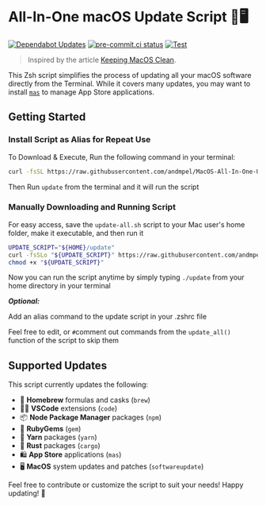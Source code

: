 # All-In-One macOS Update Script 🍎🖥️

[![Dependabot Updates](https://github.com/andmpel/MacOS-All-In-One-Update-Script/actions/workflows/dependabot/dependabot-updates/badge.svg)](https://github.com/andmpel/MacOS-All-In-One-Update-Script/actions/workflows/dependabot/dependabot-updates)
[![pre-commit.ci status](https://results.pre-commit.ci/badge/github/andmpel/MacOS-All-In-One-Update-Script/master.svg)](https://results.pre-commit.ci/latest/github/andmpel/MacOS-All-In-One-Update-Script/master)
[![Test](https://github.com/andmpel/MacOS-All-In-One-Update-Script/actions/workflows/test.yaml/badge.svg)](https://github.com/andmpel/MacOS-All-In-One-Update-Script/actions/workflows/test.yaml)

> Inspired by the article
[Keeping MacOS Clean](https://waxzce.medium.com/keeping-macos-clean-this-is-my-osx-brew-update-cli-command-6c8f12dc1731).

This Zsh script simplifies the process of updating all your macOS software directly from the Terminal. While it covers many updates, you may want to install [`mas`](https://github.com/mas-cli/mas) to manage App Store applications.

## Getting Started

### Install Script as Alias for Repeat Use

To Download & Execute, Run the following command in your terminal:

```sh
curl -fsSL https://raw.githubusercontent.com/andmpel/MacOS-All-In-One-Update-Script/HEAD/install.sh | zsh
```

Then Run `update` from the terminal and it will run the script

### Manually Downloading and Running Script

For easy access, save the `update-all.sh` script to your Mac user's home folder, make it executable, and then run it

```sh
UPDATE_SCRIPT="${HOME}/update"
curl -fsSLo "${UPDATE_SCRIPT}" https://raw.githubusercontent.com/andmpel/MacOS-All-In-One-Update-Script/HEAD/update-all.sh
chmod +x "${UPDATE_SCRIPT}"
```

Now you can run the script anytime by simply typing `./update` from your home directory in your terminal

***Optional:***

Add an alias command to the update script in your .zshrc file

Feel free to edit, or `#`comment out commands from the `update_all()` function of the script to skip them

## Supported Updates

This script currently updates the following:

- 🍺 **Homebrew** formulas and casks (`brew`)
- 🧑‍💻 **VSCode** extensions (`code`)
- 📦 **Node Package Manager** packages (`npm`)
- 💎 **RubyGems** (`gem`)
- 🧶 **Yarn** packages (`yarn`)
- 🚚 **Rust** packages (`cargo`)
- 🛍 **App Store** applications (`mas`)
- 🖥 **MacOS** system updates and patches (`softwareupdate`)

Feel free to contribute or customize the script to suit your needs! Happy updating! 🎉
